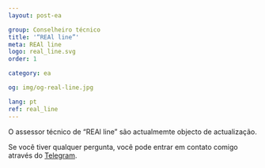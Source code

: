```yaml
---
layout: post-ea

group: Сonselheiro técnico
title: '“REAl line”'
meta: REAl line
logo: real_line.svg
order: 1

category: ea

og: img/og-real-line.jpg

lang: pt
ref: real_line
---
```


O assessor técnico de “REAl line” são actualmemte objecto de actualização.

Se você tiver qualquer pergunta, você pode entrar em contato comigo através do <a href="https://t.me/chutkoy" target="_blank">Telegram</a>. 
